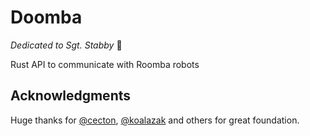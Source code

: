 # Doomba

*Dedicated to Sgt. Stabby* 🔪

Rust API to communicate with Roomba robots

## Acknowledgments

Huge thanks for [@cecton](https://github.com/cecton/roomba), [@koalazak](https://github.com/koalazak/dorita980) and
others for great foundation.
